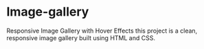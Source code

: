 # Image-gallery
Responsive Image Gallery with Hover Effects this project is a clean, responsive image gallery built using HTML and CSS.  
